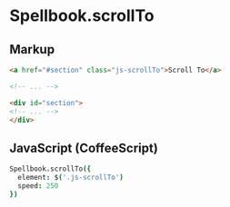 Spellbook.scrollTo
==================

Markup
------

```html
<a href="#section" class="js-scrollTo">Scroll To</a>

<!-- ... -->

<div id="section">
<!-- ... -->
</div>
```

JavaScript (CoffeeScript)
-------------------------

```coffeescript
Spellbook.scrollTo({
  element: $('.js-scrollTo')
  speed: 250
})
```
